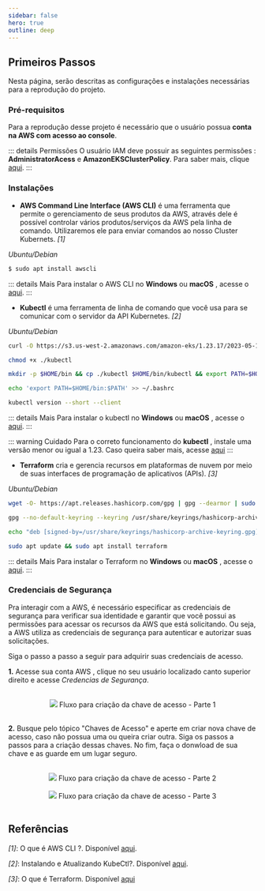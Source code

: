 ```yaml
---
sidebar: false
hero: true
outline: deep
---
```


<VPDocHero
    class="VPDocHero VPDocHero-minimum"
    name="Dashboard AWS"
    text="Entendendo um pouco do seu funcionamento"
    image="img/aws.gif"
    :actions="[
        {
            theme: 'alt',
            text:'Clone o repositório',
            link:'https://github.com/leticiacb1/SIA/tree/main'
        },
    ]"
/>

## Primeiros Passos

Nesta página, serão descritas as configurações e instalações necessárias para a reprodução do projeto.

### Pré-requisitos

Para a reprodução desse projeto é necessário que o usuário possua **conta na AWS com acesso ao console**. 

::: details Permissões
O usuário IAM deve possuir as seguintes permissões : **AdministratorAcess** e **AmazonEKSClusterPolicy**. Para saber mais, clique [aqui](https://docs.aws.amazon.com/IAM/latest/UserGuide/access_policies_manage-attach-detach.html).
:::

### Instalações

* **AWS Command Line Interface (AWS CLI)** é uma ferramenta que permite o gerenciamento de seus produtos da AWS, através dele é possível controlar vários produtos/serviços da AWS pela linha de comando. Utilizaremos ele para enviar comandos ao nosso Cluster Kubernets. *[1]*

*Ubuntu/Debian*
```bash
$ sudo apt install awscli
```

::: details Mais
Para instalar o AWS CLI no **Windows** ou **macOS** , acesse o [aqui](https://docs.aws.amazon.com/cli/latest/userguide/getting-started-install.html).
:::

* **Kubectl** é uma ferramenta de linha de comando que você usa para se comunicar com o servidor da API Kubernetes.  *[2]*

*Ubuntu/Debian*
```bash
curl -O https://s3.us-west-2.amazonaws.com/amazon-eks/1.23.17/2023-05-11/bin/linux/amd64/kubectl

chmod +x ./kubectl

mkdir -p $HOME/bin && cp ./kubectl $HOME/bin/kubectl && export PATH=$HOME/bin:$PATH

echo 'export PATH=$HOME/bin:$PATH' >> ~/.bashrc

kubectl version --short --client
```

::: details Mais
Para instalar o kubectl no **Windows** ou **macOS** , acesse o [aqui](https://docs.aws.amazon.com/eks/latest/userguide/install-kubectl.html).
:::

::: warning Cuidado
Para o correto funcionamento do **kubectl** , instale uma versão menor ou igual a 1.23. Caso queira saber mais, acesse [aqui](https://github.com/aws/aws-cli/issues/6920)
:::

* **Terraform** cria e gerencia recursos em plataformas de nuvem por meio de suas interfaces de programação de aplicativos (APIs). *[3]*


*Ubuntu/Debian*
```bash
wget -O- https://apt.releases.hashicorp.com/gpg | gpg --dearmor | sudo tee /usr/share/keyrings/hashicorp-archive-keyring.gpg

gpg --no-default-keyring --keyring /usr/share/keyrings/hashicorp-archive-keyring.gpg --fingerprint

echo "deb [signed-by=/usr/share/keyrings/hashicorp-archive-keyring.gpg] https://apt.releases.hashicorp.com $(lsb_release -cs) main" | sudo tee /etc/apt/sources.list.d/hashicorp.list

sudo apt update && sudo apt install terraform
```

::: details Mais
Para instalar o Terraform no **Windows** ou **macOS** , acesse o [aqui](https://developer.hashicorp.com/terraform/tutorials/aws-get-started/install-cli).
:::

### Credenciais de Segurança

Pra interagir com a AWS, é necessário especificar as credenciais de segurança para verificar sua identidade e garantir que você possui as permissões para acessar os recursos da AWS que está solicitando. Ou seja, a AWS utiliza as credenciais de segurança para autenticar e autorizar suas solicitações.

Siga o passo a passo a seguir para adquirir suas credenciais de acesso.

**1.**  Acesse sua conta AWS , clique no seu usuário localizado canto superior direito e acesse *Credencias de Segurança*.

<br>


<div align="center">
<img src = "dashboard/credenciais_acesso_1.png" />
<caption>Fluxo para criação da chave de acesso - Parte 1</caption>
</div>

<br>

**2.** Busque pelo tópico "Chaves de Acesso" e aperte em criar nova chave de acesso, caso não possua uma ou queira criar outra. Siga os passos a passos para a criação dessas chaves. No fim, faça o donwload de sua chave e as guarde em um lugar seguro.

<br>

<div align="center">
<img src = "dashboard/credenciais_acesso_2.png" />
<caption>Fluxo para criação da chave de acesso - Parte 2</caption>
</div>

<br>

<div align="center">
<img src = "dashboard/credenciais_acesso_3.png" />
<caption>Fluxo para criação da chave de acesso - Parte 3</caption>
</div>

<br>

## Referências

*[1]*: O que é AWS CLI ?. Disponível [aqui](https://docs.aws.amazon.com/cli/latest/userguide/getting-started-install.html).
<br>

*[2]*: Instalando e Atualizando KubeCtl?. Disponível [aqui](https://docs.aws.amazon.com/eks/latest/userguide/install-kubectl.html).
<br>

*[3]*: O que é Terraform. Disponível [aqui](https://developer.hashicorp.com/terraform/intro)